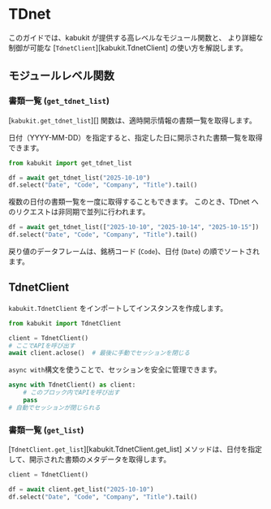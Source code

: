 # TDnet

このガイドでは、kabukit が提供する高レベルなモジュール関数と、
より詳細な制御が可能な [`TdnetClient`][kabukit.TdnetClient] の使い方を解説します。

## モジュールレベル関数

### 書類一覧 (`get_tdnet_list`)

[`kabukit.get_tdnet_list`][] 関数は、適時開示情報の書類一覧を取得します。

日付（YYYY-MM-DD）を指定すると、指定した日に開示された書類一覧を取得できます。

```python exec="1" source="material-block"
from kabukit import get_tdnet_list

df = await get_tdnet_list("2025-10-10")
df.select("Date", "Code", "Company", "Title").tail()
```

複数の日付の書類一覧を一度に取得することもできます。
このとき、TDnet へのリクエストは非同期で並列に行われます。

```python exec="1" source="material-block"
df = await get_tdnet_list(["2025-10-10", "2025-10-14", "2025-10-15"])
df.select("Date", "Code", "Company", "Title").tail()
```

戻り値のデータフレームは、銘柄コード (`Code`)、日付 (`Date`) の順でソートされます。

## TdnetClient

`kabukit.TdnetClient` をインポートしてインスタンスを作成します。

```python exec="1" source="1"
from kabukit import TdnetClient

client = TdnetClient()
# ここでAPIを呼び出す
await client.aclose()  # 最後に手動でセッションを閉じる
```

`async with`構文を使うことで、セッションを安全に管理できます。

```python exec="1" source="1"
async with TdnetClient() as client:
    # このブロック内でAPIを呼び出す
    pass
# 自動でセッションが閉じられる
```

### 書類一覧 (`get_list`)

[`TdnetClient.get_list`][kabukit.TdnetClient.get_list]
メソッドは、日付を指定して、開示された書類のメタデータを取得します。

```python .md#_
client = TdnetClient()
```

```python exec="1" source="material-block"
df = await client.get_list("2025-10-10")
df.select("Date", "Code", "Company", "Title").tail()
```

